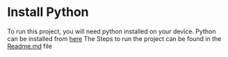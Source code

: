 # Install Python
To run this project, you will need python installed on your device.
Python can be installed from [here](https://www.python.org/downloads/)
The Steps to run the project can be found in the [Readme.md](https://github.com/Swarangigaurkar/Group30_Hw1/blob/main/README.md) file
